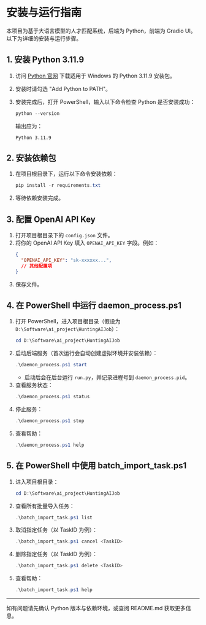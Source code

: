 # 安装与运行指南

本项目为基于大语言模型的人才匹配系统，后端为 Python，前端为 Gradio UI。以下为详细的安装与运行步骤。

## 1. 安装 Python 3.11.9

1. 访问 [Python 官网](https://www.python.org/downloads/release/python-3119/) 下载适用于 Windows 的 Python 3.11.9 安装包。
2. 安装时请勾选 "Add Python to PATH"。
3. 安装完成后，打开 PowerShell，输入以下命令检查 Python 是否安装成功：

   ```powershell
   python --version
   ```
   
   输出应为：
   ```
   Python 3.11.9
   ```

## 2. 安装依赖包

1. 在项目根目录下，运行以下命令安装依赖：
   ```powershell
   pip install -r requirements.txt
   ```
2. 等待依赖安装完成。

## 3. 配置 OpenAI API Key

1. 打开项目根目录下的 `config.json` 文件。
2. 将你的 OpenAI API Key 填入 `OPENAI_API_KEY` 字段。例如：
   ```json
   {
     "OPENAI_API_KEY": "sk-xxxxxx...",
     // 其他配置项
   }
   ```
3. 保存文件。

## 4. 在 PowerShell 中运行 daemon_process.ps1

1. 打开 PowerShell，进入项目根目录（假设为 `D:\Software\ai_project\HuntingAIJob`）：
   ```powershell
   cd D:\Software\ai_project\HuntingAIJob
   ```
2. 启动后端服务（首次运行会自动创建虚拟环境并安装依赖）：
   ```powershell
   .\daemon_process.ps1 start
   ```
   - 启动后会在后台运行 `run.py`，并记录进程号到 `daemon_process.pid`。
3. 查看服务状态：
   ```powershell
   .\daemon_process.ps1 status
   ```
4. 停止服务：
   ```powershell
   .\daemon_process.ps1 stop
   ```
5. 查看帮助：
   ```powershell
   .\daemon_process.ps1 help
   ```

## 5. 在 PowerShell 中使用 batch_import_task.ps1

1. 进入项目根目录：
   ```powershell
   cd D:\Software\ai_project\HuntingAIJob
   ```
2. 查看所有批量导入任务：
   ```powershell
   .\batch_import_task.ps1 list
   ```
3. 取消指定任务（以 TaskID 为例）：
   ```powershell
   .\batch_import_task.ps1 cancel <TaskID>
   ```
4. 删除指定任务（以 TaskID 为例）：
   ```powershell
   .\batch_import_task.ps1 delete <TaskID>
   ```
5. 查看帮助：
   ```powershell
   .\batch_import_task.ps1 help
   ```

---
如有问题请先确认 Python 版本与依赖环境，或查阅 README.md 获取更多信息。 